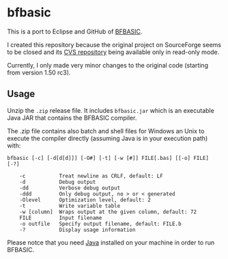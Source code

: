 # bfbasic
This is a port to Eclipse and GitHub of [BFBASIC](https://esolangs.org/wiki/BFBASIC).

I created this repository because the original project on SourceForge seems to be closed and its [CVS repository](http://brainfuck.cvs.sourceforge.net/brainfuck/) being available only in read-only mode.

Currently, I only made very minor changes to the original code (starting from version 1.50 rc3).

## Usage
Unzip the `.zip` release file. It includes `bfbasic.jar` which is an executable Java JAR that contains the BFBASIC compiler.

The .zip file contains also batch and shell files for Windows an Unix to execute the compiler directly (assuming Java is in your execution path) with:

```
bfbasic [-c] [-d[d[d]]] [-O#] [-t] [-w [#]] FILE[.bas] [[-o] FILE] [-?]

    -c           Treat newline as CRLF, default: LF
    -d           Debug output
    -dd          Verbose debug output
    -ddd         Only debug output, no > or < generated
    -Olevel      Optimization level, default: 2
    -t           Write variable table
    -w [column]  Wraps output at the given column, default: 72
    FILE         Input filename
    -o outfile   Specify output filename, default: FILE.b
    -?           Display usage information
```

Please notce that you need [Java](https://java.com/en/download/) installed on your machine in order to run BFBASIC.
